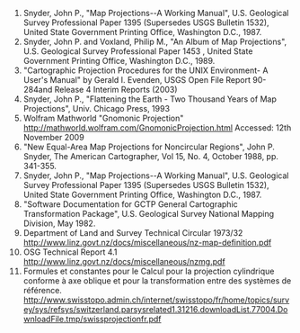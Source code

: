 1. Snyder, John P., "Map Projections--A Working Manual", U.S. Geological Survey
    Professional Paper 1395 (Supersedes USGS Bulletin 1532),
    United State Government Printing Office, Washington D.C., 1987.
2. Snyder, John P. and Voxland, Philip M., "An Album of Map Projections",
    U.S. Geological Survey Professional Paper 1453 ,
    United State Government Printing Office, Washington D.C., 1989.
3. "Cartographic Projection Procedures for the UNIX Environment-
    A User's Manual" by Gerald I. Evenden,
    USGS Open File Report 90-284and Release 4 Interim Reports (2003)
4. Snyder, John P., "Flattening the Earth -
    Two Thousand Years of Map Projections", Univ. Chicago Press, 1993
5. Wolfram Mathworld "Gnomonic Projection"
    http://mathworld.wolfram.com/GnomonicProjection.html
    Accessed: 12th November 2009
6. "New Equal-Area Map Projections for Noncircular Regions", John P. Snyder,
    The American Cartographer, Vol 15, No. 4, October 1988, pp. 341-355.
7. Snyder, John P., "Map Projections--A Working Manual", U.S. Geological
    Survey Professional Paper 1395 (Supersedes USGS Bulletin 1532), United
    State Government Printing Office, Washington D.C., 1987.
8. "Software Documentation for GCTP General Cartographic Transformation
    Package", U.S. Geological Survey National Mapping Division, May 1982.
9. Department of Land and Survey Technical Circular 1973/32
    http://www.linz.govt.nz/docs/miscellaneous/nz-map-definition.pdf
10. OSG Technical Report 4.1
    http://www.linz.govt.nz/docs/miscellaneous/nzmg.pdf
11. Formules et constantes pour le Calcul pour la
    projection cylindrique conforme à axe oblique et pour la transformation entre
    des systèmes de référence.
    http://www.swisstopo.admin.ch/internet/swisstopo/fr/home/topics/survey/sys/refsys/switzerland.parsysrelated1.31216.downloadList.77004.DownloadFile.tmp/swissprojectionfr.pdf